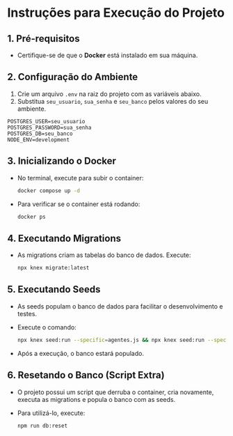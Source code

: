 # Instruções para Execução do Projeto

## 1. Pré-requisitos

-   Certifique-se de que o **Docker** está instalado em sua máquina.

## 2. Configuração do Ambiente

1. Crie um arquivo `.env` na raiz do projeto com as variáveis abaixo.
2. Substitua `seu_usuario`, `sua_senha` e `seu_banco` pelos valores do seu ambiente.

```env
POSTGRES_USER=seu_usuario
POSTGRES_PASSWORD=sua_senha
POSTGRES_DB=seu_banco
NODE_ENV=development
```

## 3. Inicializando o Docker

-   No terminal, execute para subir o container:

    ```bash
    docker compose up -d
    ```

-   Para verificar se o container está rodando:

    ```bash
    docker ps
    ```

## 4. Executando Migrations

-   As migrations criam as tabelas do banco de dados. Execute:

    ```bash
    npx knex migrate:latest
    ```

## 5. Executando Seeds

-   As seeds populam o banco de dados para facilitar o desenvolvimento e testes.
-   Execute o comando:

    ```bash
    npx knex seed:run --specific=agentes.js && npx knex seed:run --specific=casos.js
    ```

-   Após a execução, o banco estará populado.

## 6. Resetando o Banco (Script Extra)

-   O projeto possui um script que derruba o container, cria novamente, executa as migrations e popula o banco com as seeds.
-   Para utilizá-lo, execute:

    ```bash
    npm run db:reset
    ```
